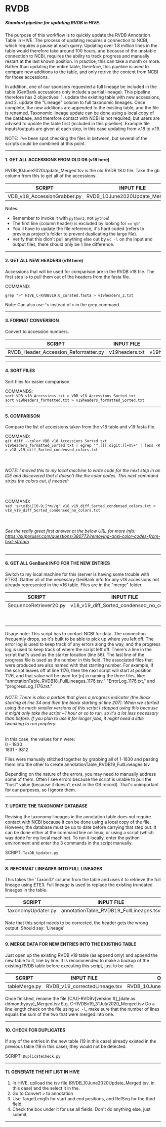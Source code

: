 # RVDB
##### Standard pipeline for updating RVDB in HIVE.

The purpose of this workflow is to quickly update the RVDB Annotation Table in HIVE. The process of updating requires a connection to NCBI, which requires a pause at each query. Updating over 1.8 million lines in the table would therefore take around 100 hours, and because of the unstable connection to NCBI, requires the ability to track progress and manually restart at the last known position. In practice, this can take a month or more. Rather than updating the entire table, therefore, this pipeline is used to compare new additions to the table, and only retrive the content from NCBI for those accessions.

In addition, one of our sponsors requested a full lineage be included in the table (GenBank accessions only include a partial lineage). This pipeline therefore has 2 objectives: 1. update the existing table with new accessions, and 2. update the "Lineage" column to full taxonomic lineages. Once complete, the new additions are appended to the existing table, and the file is renamed. Taxonomic lineage update can be done using a local copy of the database, and therefore contact with NCBI is not required, but users are advised to update the table first (included in this pipeline). Example file inputs/outputs are given at each step, in this case updating from v.18 to v.19.

NOTE: I've been spot checking the files in between, but several of the scripts could be combined at this point.


---


#### 1. GET ALL ACCESSIONS FROM OLD DB (v18 here)
RVDB_10June2020Update_Merged.tsv is the old RVDB 18.0 file. Take the gb column from this to get all of the accessions.

SCRIPT | 	INPUT FILE | OUTPUT FILE
-------|-------------|--------------
VDB_v18_AccessionGrabber.py | RVDB_10June2020Update_Merged.tsv | VDB_v18_Accessions.txt

Notes:
- Remember to invoke it with `python3`, not `python`!
- The first line (column header) is excluded by looking for `=='gb'`
- You'll have to update the file reference, it's hard coded (refers to previous project's folder to prevent duplicating the large file).
- Verify that this didn't pull anything else out by `wc -l` on the input and output files, there should only be 1 line difference.

---

#### 2. GET ALL NEW HEADERS (v19 here)
Accessions that will be used for comparison are in the RVDB v18 file. The first step is to pull them out of the headers from the fasta file.

COMMAND:

  `grep ">" HIVE_C-RVDBv19.0_curated.fasta > v19headers_2.txt`

Note: Can also use `^>` instead of `>` in the grep command.

---

#### 3. FORMAT CONVERSION
Convert to accession numbers.

SCRIPT | INPUT FILE | OUTPUT FILE
-------|------------|------------
RVDB_Header_Accession_Reformatter.py | v19headers.txt | v19headers_formatted.txt

---

#### 4. SORT FILES
Sort files for easier comparison.


COMMANDS:
<br>`sort VDB_v18_Accessions.txt > VDB_v18_Accessions_Sorted.txt`
<br>`sort v19headers_formatted.txt > v19headers_formatted_Sorted.txt`

---

#### 5. COMPARISON
Compare the list of accessions taken from the v18 table and v19 fasta file.

COMMAND:
<br>`git diff --color VDB_v18_Accessions_Sorted.txt v19headers_formatted_Sorted.txt | egrep '^.[[[:digit:]]+m\+' | less -R > v18_v19_diff_Sorted_condensed_colors.txt`

<br><h6><i>NOTE: I moved this to my local machine to write code for the next step in an IDE and discovered that it doesn't like the color codes. This next command strips the colors out, if needed:</i></h6>

<br>COMMAND:
<br>`sed 's/\x1b\[[0-9;]*m//g' v18_v19_diff_Sorted_condensed_colors.txt > v18_v19_diff_Sorted_condensed_no_colors.txt`

<br><h6><i>See the really great first answer at the below URL for more info: https://superuser.com/questions/380772/removing-ansi-color-codes-from-text-stream</i></h6>

---

#### 6. GET ALL GenBank INFO FOR THE NEW ENTRIES
Switch to my local machine for this (server is having some trouble with ETE3).
Gather all of the necessary GenBank info for any v18 accessions not already represented in the v16 table. Files are in the "merge" folder.


SCRIPT | INPUT FILE | OUTPUT FILES
-------|------------|-------------
SequenceRetriever20.py | v18_v19_diff_Sorted_condensed_no_colors.txt | annotationTable_RVDB19_FullLineages_[n].tsv
|      |            | ErrorLog_[n].txt
|      |            | progressLog_[n].txt


Usage note: This script has to contact NCBI for data. The connection frequently drops, so it's built to be able to pick up where you left off. The error log is used to keep track of any errors along the way, and the progress log is used to keep track of where the script left off. There's a line in the script that's used as the starter location (line 56). The last line of the progress file is used as the number in this field. The associated files that were produced are also named with that starting number. For example, if the script leaves off at line 1176, then the next script will start at position 1176, and that value will be used for [n] in naming the three files, like:
<br>"annotationTable_RVDB18_FullLineages_1176.tsv," "ErrorLog_1176.txt," and "progressLog_1176.txt."

<h6><i>NOTE: There is also a portion that gives a progress indicator (the block starting at line 34 and then the block starting at line 207). When we started using the much smaller versions of this script I stopped using this because it might only take the script ~1 hour or so to run, so it's a lot less necessary than before. If you plan to use it for longer jobs, it might need a little tweaking to run proplery.</i></h6>

In this case, the values for n were:
<br>		0 - 1830
<br>		1831 - 9812

Files were manually stitched together by grabbing all of 1-1830 and pasting them into the other to create annotationTable_RVDB19_FullLineages.tsv

Depending on the nature of the errors, you may need to manually address some of them. Often I see errors because the script is unable to pull the "host" value (because it doesn't exist in the GB record). That's unimportant for our purposes, so I ignore them.

---

#### 7. UPDATE THE TAXONOMY DATABASE
Revising the taxonomy lineages in the annotation table does not require contact with NCBI because it can be done using a local copy of the file. However, the database must be up to date before carrying that step out. It can be done either at the command line on linux, or using a script (which was done for my local machine). To run it locally, enter the python environment and enter the 3 commands in the script manually.

SCRIPT:
`TaxDB_Updater.py`

---

#### 8. REFORMAT LINEAGES INTO FULL LINEAGES
This takes the 'TaxonID' column from the table and uses it to retrieve the full lineage using ETE3.
Full lineage is used to replace the existing truncated lineages in the table.

SCRIPT | INPUT FILE | OUTPUT FILE
-------|------------|------------
taxonomyUpdater.py | annotationTable_RVDB19_FullLineages.tsv | correctedLineage_VDB_v19.tsv

Note that this script needs to be corrected, the header gets the wrong output. Should say:
'Lineage'

---

#### 9. MERGE DATA FOR NEW ENTRIES INTO THE EXISTING TABLE
Just open up the existing RVDB v19 table (as append only) and append the new table to it, line by line.
It is recommended to make a backup of the existing RVDB table before executing this script, just to be safe.

SCRIPT | INPUT FILE | OUTPUT FILE
-------|------------|------------
tableMerge.py | RVDB_v19_correctedLineage.tsv | RVDB_10June2020Update_Merged.tsv

Once finished, rename the file [C/U]-RVDBv[version #]_[date as ddmonthyyyy]_Merged.tsv
E.g. C-RVDBv19_31July2020_Merged.tsv
Do a line length check on the file using `wc -l`, make sure that the number of lines equals the sum of the two that were merged into one.

---

#### 10. CHECK FOR DUPLICATES
If any of the entries in the new table (19 in this case) already existed in the previous table (18 in this case), they would not be detected.

SCRIPT:
`DuplicateCheck.py`

---

#### 11. GENERATE THE HIT LIST IN HIVE
1. In HIVE, uplload the tsv file (RVDB_10June2020Update_Merged.tsv, in this case) and the select it in the.
2. Go to Convert > to annotation
3. Use TargetLength for start and end positions, and RefSeq for the third field.
4. Check the box under it for use all fields. Don't do anything else, just submit.

---

